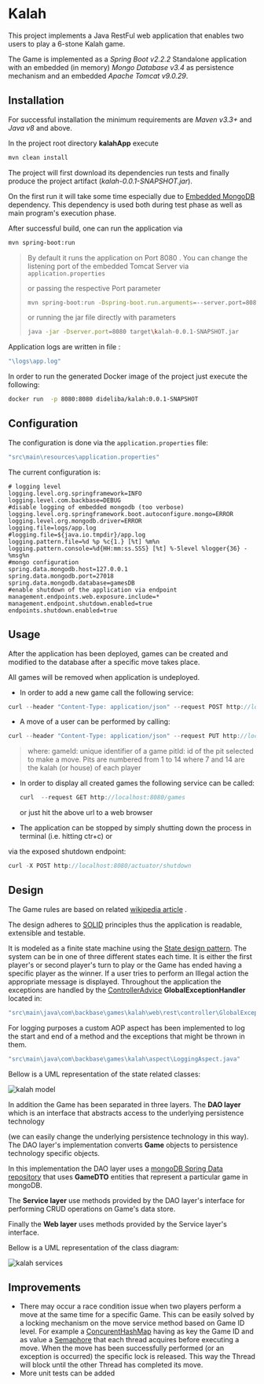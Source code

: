 # Kalah

This project implements a Java RestFul web application that enables two users to play a 6-stone Kalah game.

The Game is  implemented as a *Spring Boot v2.2.2* Standalone application with an  embedded (in memory) *Mongo Database v3.4* as persistence mechanism and an embedded *Apache Tomcat v9.0.29*. 

## Installation

For successful  installation the minimum requirements are *Maven  v3.3+* and *Java v8* and above.

In the project root directory  **kalahApp** execute

```bash
mvn clean install
```

The project will first download its dependencies run tests and finally produce the project artifact (*kalah-0.0.1-SNAPSHOT.jar*).

On the first run it will take some time especially due to [Embedded MongoDB](https://github.com/flapdoodle-oss/de.flapdoodle.embed.mongo) dependency. This dependency is used both during test phase as well as main program's execution phase.

After successful build, one can run the application via 

```bash
mvn spring-boot:run
```

> By default it runs the application on Port 8080 . You can change the listening port of the embedded Tomcat Server via `application.properties` 
>
> or passing the respective Port parameter
> 
> ```bash
> mvn spring-boot:run -Dspring-boot.run.arguments=--server.port=8080
> ```
>
>  or  running the jar file directly with parameters
>
> ```bash
> java -jar -Dserver.port=8080 target\kalah-0.0.1-SNAPSHOT.jar
> ```
>

Application logs are written in file :

```bash
"\logs\app.log"
```

In order to run  the  generated Docker image of the project just execute the following:

```bash
docker run  -p 8080:8080 dideliba/kalah:0.0.1-SNAPSHOT

```



## Configuration

The configuration is done via the `application.properties`  file:

```bash
"src\main\resources\application.properties"
```

The current configuration is:

```properties
# logging level
logging.level.org.springframework=INFO
logging.level.com.backbase=DEBUG
#disable logging of embedded mongodb (too verbose)
logging.level.org.springframework.boot.autoconfigure.mongo=ERROR
logging.level.org.mongodb.driver=ERROR 
logging.file=logs/app.log
#logging.file=${java.io.tmpdir}/app.log
logging.pattern.file=%d %p %c{1.} [%t] %m%n
logging.pattern.console=%d{HH:mm:ss.SSS} [%t] %-5level %logger{36} - %msg%n
#mongo configuration
spring.data.mongodb.host=127.0.0.1
spring.data.mongodb.port=27018
spring.data.mongodb.database=gamesDB
#enable shutdown of the application via endpoint
management.endpoints.web.exposure.include=*
management.endpoint.shutdown.enabled=true
endpoints.shutdown.enabled=true
```



## Usage

After the application has been deployed,  games can be created and modified to the database after a specific move takes place.

All games will be removed when application is undeployed.

- In order to add a new game call the following service:

```java
curl --header "Content-Type: application/json" --request POST http://localhost:8080/games
```

- A move of a user can be performed by calling:

```java
curl --header "Content-Type: application/json" --request PUT http://localhost:8080/games/{gameId}/pits/{pitId}
```

> where:
> gameId: unique identifier of a game
> pitId: id of the pit selected to make a move. Pits are numbered from 1 to 14 where 7 and 14 are the 	kalah (or house) of each player

- In order to display all created games the following service can be called:

  ```java
  curl  --request GET http://localhost:8080/games
  ```

  or just hit the above url to a web browser

- The  application can be stopped by simply shutting down the process in terminal (i.e. hitting ctr+c) or

via the exposed shutdown endpoint:

```java
curl -X POST http://localhost:8080/actuator/shutdown  
```



## Design

The Game rules are based on related [wikipedia article](https://en.wikipedia.org/wiki/Kalah) .

The design adheres to [SOLID](https://en.wikipedia.org/wiki/SOLID) principles thus the application is readable, extensible and testable. 

It is modeled as a finite state machine using the [State design pattern](https://en.wikipedia.org/wiki/State_pattern). The system can be in one of three different states each time. It is either  the first player's or second player's turn to play or the Game has ended having a specific player as the winner. If a user tries to perform an Illegal action the appropriate message is displayed. Throughout the application the exceptions are handled by the [ControllerAdvice](https://docs.spring.io/spring/docs/5.2.2.RELEASE/javadoc-api/org/springframework/web/bind/annotation/ControllerAdvice.html) **GlobalExceptionHandler**  located in:  

```bash
"src\main\java\com\backbase\games\kalah\web\rest\controller\GlobalExceptionHandler.java"
```

For logging purposes a custom AOP aspect has been implemented to log the start and end of a method and the exceptions that might be thrown in them. 

```bash
"src\main\java\com\backbase\games\kalah\aspect\LoggingAspect.java"
```



Bellow is a UML representation of the state related classes:

![kalah model](https://user-images.githubusercontent.com/60351395/73185472-cb15fd00-4126-11ea-89b6-fb24fb023f66.png)

In addition the Game has been separated in three layers. The **DAO layer** which is an interface that abstracts access to the underlying persistence technology

(we can easily change the underlying persistence technology in this way). The DAO layer's implementation converts **Game** objects to persistence technology specific objects.

In this implementation the DAO layer uses a [mongoDB Spring Data repository](https://docs.spring.io/spring-data/mongodb/docs/2.2.3.RELEASE/reference/html/#mongo.repositories)  that uses **GameDTO**  entities that represent a particular game in mongoDB. 

The **Service layer** use methods provided by the DAO layer's interface for performing CRUD operations on Game's data store.

Finally the **Web layer** uses  methods provided by the Service layer's interface.

Bellow is a UML representation of the class diagram:

![kalah services](https://user-images.githubusercontent.com/60351395/73185803-6b6c2180-4127-11ea-8de3-602a4710e0dc.png)



## Improvements

- There may occur a race condition issue when  two players  perform a move at the same time for a specific Game. This can be easily solved by a locking mechanism on the move service method based on Game ID level. For example a [ConcurentHashMap](https://docs.oracle.com/javase/8/docs/api/java/util/concurrent/ConcurrentHashMap.html) having as key the Game ID and as value a [Semaphore](https://docs.oracle.com/javase/8/docs/api/java/util/concurrent/Semaphore.html) that each thread acquires before executing a move. When the move has been successfully performed (or an exception is occurred) the specific lock is released. This way the Thread will block until the other Thread has completed its move. 
- More unit tests can be added 
